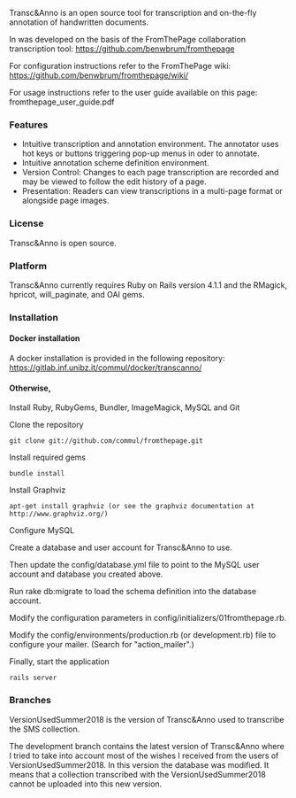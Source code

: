 Transc&Anno is an open source tool for transcription and on-the-fly annotation of handwritten documents.

In was developed on the basis of the FromThePage collaboration transcription tool: https://github.com/benwbrum/fromthepage

For configuration instructions refer to the FromThePage wiki: https://github.com/benwbrum/fromthepage/wiki/

For usage instructions refer to the user guide available on this page: fromthepage_user_guide.pdf


### Features

- Intuitive transcription and annotation environment. The annotator uses hot keys or buttons triggering pop-up menus in oder to annotate.
- Intuitive annotation scheme definition environment.
- Version Control: Changes to each page transcription are recorded and may be viewed to follow the edit history of a page.
- Presentation: Readers can view transcriptions in a multi-page format or alongside page images.

### License

Transc&Anno is open source.

### Platform

Transc&Anno currently requires Ruby on Rails version 4.1.1 and the RMagick, hpricot, will_paginate, and OAI gems.

### Installation

#### Docker installation

A docker installation is provided in the following repository: https://gitlab.inf.unibz.it/commul/docker/transcanno/

#### Otherwise,

Install Ruby, RubyGems, Bundler, ImageMagick, MySQL and Git

Clone the repository

    git clone git://github.com/commul/fromthepage.git

Install required gems

    bundle install

Install Graphviz

    apt-get install graphviz (or see the graphviz documentation at http://www.graphviz.org/)

Configure MySQL

Create a database and user account for Transc&Anno to use.

Then update the config/database.yml file to point to the MySQL user account and database you created above.

Run
    rake db:migrate
to load the schema definition into the database account.

Modify the configuration parameters in config/initializers/01fromthepage.rb.

Modify the config/environments/production.rb (or development.rb) file to configure your mailer.  (Search for "action_mailer".)

Finally, start the application

    rails server
    

### Branches

VersionUsedSummer2018 is the version of Transc&Anno used to transcribe the SMS collection.

The development branch contains the latest version of Transc&Anno where I tried to take into account most of the wishes I received from the 
users of VersionUsedSummer2018. In this version the database was modified. It means that a collection transcribed with the VersionUsedSummer2018 cannot be uploaded into this new version.